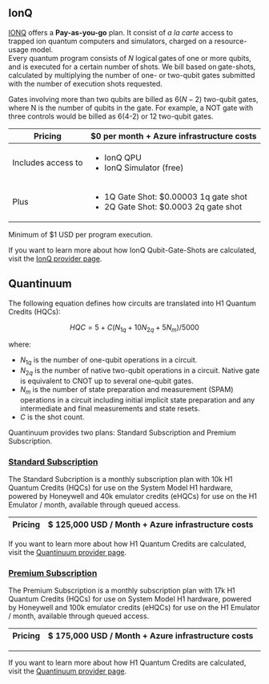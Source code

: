 ## IonQ 

[IONQ](https://ionq.com/) offers a **Pay-as-you-go** plan. It consist of *a la carte* access to trapped ion quantum computers and simulators, charged on a resource-usage model.  
Every quantum program consists of $N$ logical gates of one or more qubits, and is executed for a certain number of shots. We bill based on gate-shots, calculated by 
multiplying the number of one- or two-qubit gates submitted with the number of execution shots requested.  

Gates involving more than two qubits are billed as $6(N-2)$ two-qubit gates, where N is the number of qubits in the gate. For example, a NOT gate with three controls would 
be billed as 6(4-2) or 12 two-qubit gates.  

|Pricing | $0 per month + Azure infrastructure costs |
|---|---|  
|Includes access to | <ul><li>IonQ QPU</li><li>IonQ Simulator (free)</li></ul>|
|Plus |<ul><li>1Q Gate Shot: $0.00003 1q gate shot</li><li>2Q Gate Shot: $0.0003 2q gate shot</li></ul>|

Minimum of $1 USD per program execution.  

If you want to learn more about how IonQ Qubit-Gate-Shots are calculated, visit the [IonQ provider page](xref:microsoft.quantum.providers.ionq).

## Quantinuum 

The following equation defines how circuits are translated into H1 Quantum Credits (HQCs):

$$
HQC = 5 + C(N_{1q} + 10 N_{2q} + 5 N_m)/5000
$$

where:

- $N_{1q}$ is the number of one-qubit operations in a circuit.
- $N_{2q}$ is the number of native two-qubit operations in a circuit. Native gate is equivalent to CNOT up to several one-qubit gates.
- $N_{m}$ is the number of state preparation and measurement (SPAM) operations in a circuit including initial implicit state preparation and any intermediate and final measurements and state resets.
- $C$ is the shot count.

Quantinuum provides two plans: Standard Subscription and Premium Subscription.

### [Standard Subscription](#tab/tabid-standard)

The Standard Subcription is a monthly subscription plan with 10k H1 Quantum Credits (HQCs) for use on the System Model H1 hardware, 
powered by Honeywell and 40k emulator credits (eHQCs) for use on the H1 Emulator / month, available through queued access. 

|Pricing| $ 125,000 USD / Month + Azure infrastructure costs |
|---|---|

If you want to learn more about how H1 Quantum Credits are calculated, visit the [Quantinuum provider page](xref:microsoft.quantum.providers.honeywell).
### [Premium Subscription](#tab/tabid-premium)
 
The Premium Subscription is a monthly subscription plan with 17k H1 Quantum Credits (HQCs) for use on System Model H1 hardware, 
powered by Honeywell and 100k emulator credits (eHQCs) for use on the H1 Emulator / month, available through queued access.

| Pricing |$ 175,000 USD / Month + Azure infrastructure costs |
|---|---| 

***

If you want to learn more about how H1 Quantum Credits are calculated, visit the [Quantinuum provider page](xref:microsoft.quantum.providers.honeywell).
